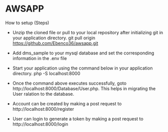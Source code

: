 # AWSAPP 
How to setup (Steps)
* Unzip the cloned file or pull to your local repository after initializing git in your application directory. git pull origin https://github.com/Ebenco36/awsapp.git
* Add dms_sample to your mysql database and set the corresponding information in the .env file
* Start your application using the command below in your application directory.
php -S localhost:8000
* Once the command above executes successfully, goto http://localhost:8000/Database/User.php. This helps in migrating the User ralation to the database.
  
* Account can be created by making a post request to http://localhost:8000/register
* User can login to generate a token by making a post request to http://localhost:8000/login
